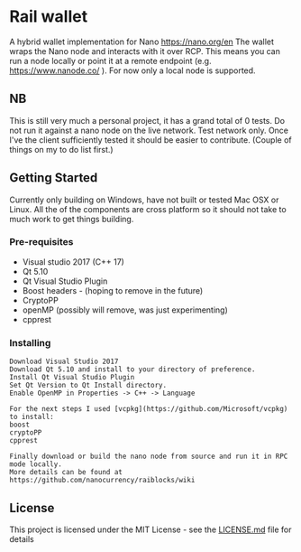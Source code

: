 # Rail wallet

A hybrid wallet implementation for  Nano https://nano.org/en
The wallet wraps the Nano node and interacts with it over RCP. 
This means you can run a node locally or point it at a remote endpoint (e.g. https://www.nanode.co/ ).
For now only a local node is supported.

## NB
This is still very much a personal project, it has a grand total of 0 tests.
Do not run it against a nano node on the live network. Test network only.
Once I've the client sufficiently tested it should be easier to contribute. (Couple of things on my to do list first.)

## Getting Started

Currently only building on Windows, have not built or tested Mac OSX or Linux.
All the of the components are cross platform so it should not take to much work to get things building.

### Pre-requisites

- Visual studio 2017 (C++ 17)
- Qt 5.10
- Qt Visual Studio Plugin
- Boost headers - (hoping to remove in the future)
- CryptoPP
- openMP (possibly will remove, was just experimenting)
- cpprest

### Installing

```
Download Visual Studio 2017
Download Qt 5.10 and install to your directory of preference.
Install Qt Visual Studio Plugin
Set Qt Version to Qt Install directory.
Enable OpenMP in Properties -> C++ -> Language

For the next steps I used [vcpkg](https://github.com/Microsoft/vcpkg) to install:
boost
cryptoPP
cpprest

Finally download or build the nano node from source and run it in RPC mode locally.
More details can be found at https://github.com/nanocurrency/raiblocks/wiki
```

## License

This project is licensed under the MIT License - see the [LICENSE.md](LICENSE.md) file for details
